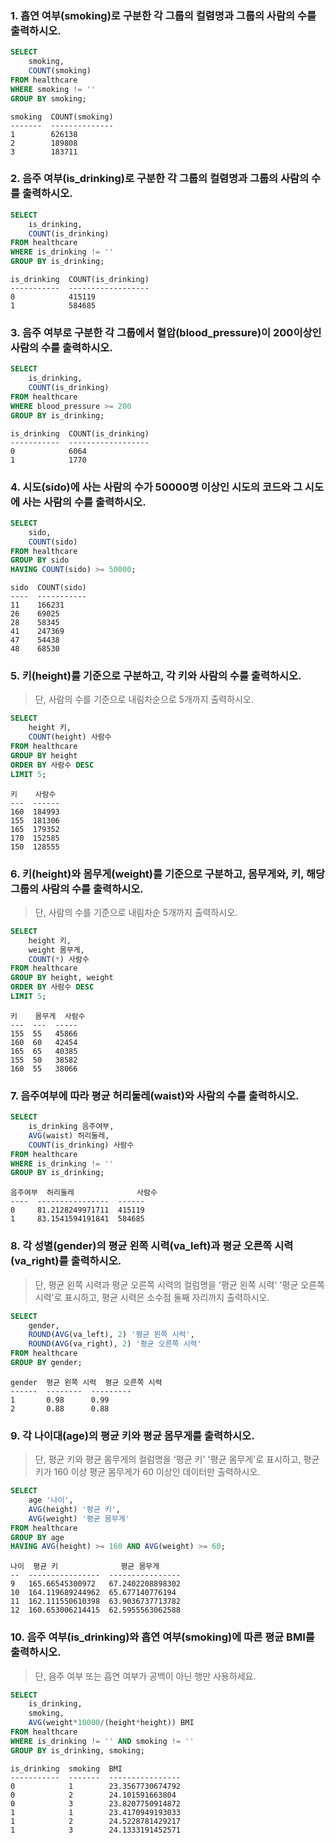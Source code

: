 ###  1. 흡연 여부(smoking)로 구분한 각 그룹의 컬렴명과 그룹의 사람의 수를 출력하시오.

```sql
SELECT
    smoking,
    COUNT(smoking)
FROM healthcare
WHERE smoking != ''
GROUP BY smoking;
```
```
smoking  COUNT(smoking)
-------  --------------
1        626138
2        189808
3        183711
```
 
###  2. 음주 여부(is_drinking)로 구분한 각 그룹의 컬렴명과 그룹의 사람의 수를 출력하시오.

```sql
SELECT
    is_drinking,
    COUNT(is_drinking)
FROM healthcare
WHERE is_drinking != ''
GROUP BY is_drinking;
```
```
is_drinking  COUNT(is_drinking)
-----------  ------------------
0            415119
1            584685
```
### 3. 음주 여부로 구분한 각 그룹에서 혈압(blood_pressure)이 200이상인 사람의 수를 출력하시오.

```sql
SELECT
    is_drinking,
    COUNT(is_drinking)
FROM healthcare
WHERE blood_pressure >= 200
GROUP BY is_drinking;
```
```
is_drinking  COUNT(is_drinking)
-----------  ------------------
0            6064
1            1770
```

### 4. 시도(sido)에 사는 사람의 수가 50000명 이상인 시도의 코드와 그 시도에 사는 사람의 수를 출력하시오.

```sql
SELECT
    sido,
    COUNT(sido)
FROM healthcare
GROUP BY sido
HAVING COUNT(sido) >= 50000;
```
```
sido  COUNT(sido)
----  -----------
11    166231
26    69025
28    58345
41    247369
47    54438
48    68530
```

### 5. 키(height)를 기준으로 구분하고, 각 키와 사람의 수를 출력하시오.

> 단, 사람의 수를 기준으로 내림차순으로 5개까지 출력하시오.

```sql
SELECT
    height 키,
    COUNT(height) 사람수
FROM healthcare
GROUP BY height
ORDER BY 사람수 DESC
LIMIT 5;
```
```
키    사람수
---  ------
160  184993
155  181306
165  179352
170  152585
150  128555
```

### 6. 키(height)와 몸무게(weight)를 기준으로 구분하고, 몸무게와, 키, 해당 그룹의 사람의 수를 출력하시오. 

> 단, 사람의 수를 기준으로 내림차순 5개까지 출력하시오.

```sql
SELECT
    height 키,
    weight 몸무게,
    COUNT(*) 사람수
FROM healthcare
GROUP BY height, weight
ORDER BY 사람수 DESC
LIMIT 5;
```
```
키    몸무게  사람수
---  ---  -----
155  55   45866
160  60   42454
165  65   40385
155  50   38582
160  55   38066
```

### 7. 음주여부에 따라 평균 허리둘레(waist)와 사람의 수를 출력하시오.

```sql
SELECT
    is_drinking 음주여부,
    AVG(waist) 허리둘레,
    COUNT(is_drinking) 사람수
FROM healthcare
WHERE is_drinking != ''
GROUP BY is_drinking;
``` 
```
음주여부  허리둘레              사람수
----  ----------------  ------
0     81.2128249971711  415119
1     83.1541594191841  584685
```
### 8. 각 성별(gender)의 평균 왼쪽 시력(va_left)과 평균 오른쪽 시력(va_right)를 출력하시오.

> 단, 평균 왼쪽 시력과 평균 오른쪽 시력의 컬럼명을 '평균 왼쪽 시력' '평균 오른쪽 시력'로 표시하고, 평균 시력은 소수점 둘째 자리까지 출력하시오.

```sql
SELECT
    gender,
    ROUND(AVG(va_left), 2) '평균 왼쪽 시력',
    ROUND(AVG(va_right), 2) '평균 오른쪽 시력'
FROM healthcare
GROUP BY gender;
```
```
gender  평균 왼쪽 시력  평균 오른쪽 시력
------  --------  ---------
1       0.98      0.99
2       0.88      0.88
```


### 9. 각 나이대(age)의 평균 키와 평균 몸무게를 출력하시오.

> 단, 평균 키와 평균 몸무게의 컬럼명을 '평균 키' '평균 몸무게'로 표시하고, 평균키가 160 이상 평균 몸무게가 60 이상인 데이터만 출력하시오.

```sql
SELECT
    age '나이',
    AVG(height) '평균 키',
    AVG(weight) '평균 몸무게'
FROM healthcare
GROUP BY age
HAVING AVG(height) >= 160 AND AVG(weight) >= 60;
```
```
나이  평균 키              평균 몸무게
--  ----------------  ----------------
9   165.66545300972   67.2402208898302
10  164.119689244962  65.677140776194
11  162.111550610398  63.9036737713782
12  160.653006214415  62.5955563062588
```

### 10. 음주 여부(is_drinking)와 흡연 여부(smoking)에 따른 평균 BMI를 출력하시오.

> 단, 음주 여부 또는 흡연 여부가 공백이 아닌 행만 사용하세요.

```sql
SELECT
    is_drinking,
    smoking,
    AVG(weight*10000/(height*height)) BMI
FROM healthcare
WHERE is_drinking != '' AND smoking != ''
GROUP BY is_drinking, smoking;
```
```
is_drinking  smoking  BMI
-----------  -------  ----------------
0            1        23.3567730674792
0            2        24.101591663804
0            3        23.8207750914872
1            1        23.4170949193033
1            2        24.5228781429217
1            3        24.1333191452571
```
